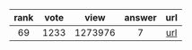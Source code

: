 
| rank | vote | view | answer | url |
|:-:|:-:|:-:|:-:|:-:|
|69|1233|1273976|7| [url](http://stackoverflow.com/questions/4706499/how-do-you-append-to-a-file) |
